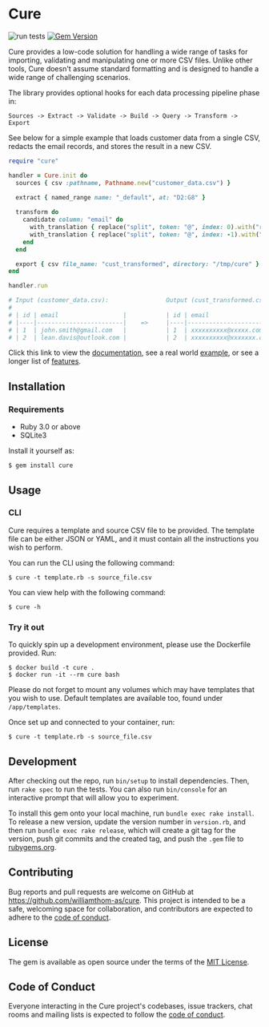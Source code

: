 # Cure

![run tests](https://github.com/williamthom-as/cure/actions/workflows/rspec.yml/badge.svg)
[![Gem Version](https://badge.fury.io/rb/cure.svg)](https://badge.fury.io/rb/cure)

Cure provides a low-code solution for handling a wide range of tasks for importing, validating and manipulating one or
more CSV files. Unlike other tools, Cure doesn't assume standard formatting and is designed to handle a wide range of 
challenging scenarios.

The library provides optional hooks for each data processing pipeline phase in:

`Sources -> Extract -> Validate -> Build -> Query -> Transform -> Export`

See below for a simple example that loads customer data from a single CSV, redacts the email records, and stores the 
result in a new CSV.

```ruby
require "cure"

handler = Cure.init do
  sources { csv :pathname, Pathname.new("customer_data.csv") }
  
  extract { named_range name: "_default", at: "D2:G8" }

  transform do
    candidate column: "email" do
      with_translation { replace("split", token: "@", index: 0).with("redact") }
      with_translation { replace("split", token: "@", index: -1).with("redact") }
    end
  end

  export { csv file_name: "cust_transformed", directory: "/tmp/cure" }
end

handler.run

# Input (customer_data.csv):                Output (cust_transformed.csv):
#                                           
# | id | email                  |           | id | email                  |     
# |----|------------------------|    =>     |----|------------------------|     
# | 1  | john.smith@gmail.com   |           | 1  | xxxxxxxxxx@xxxxx.com   |     
# | 2  | lean.davis@outlook.com |           | 2  | xxxxxxxxxx@xxxxxxx.com |     

```

Click this link to view the [documentation](docs/README.md), see a real world [example](http://www.williamthom.as/csv/ruby/2023/04/06/transforming-csvs-with-cure.html), 
or see a longer list of [features](docs/about.md).

## Installation

### Requirements

- Ruby 3.0 or above
- SQLite3

Install it yourself as:

    $ gem install cure

## Usage

### CLI
Cure requires a template and source CSV file to be provided.  The template file can be either JSON or YAML, and it must
contain all the instructions you wish to perform.

You can run the CLI using the following command:

    $ cure -t template.rb -s source_file.csv 

You can view help with the following command:

    $ cure -h

### Try it out

To quickly spin up a development environment, please use the Dockerfile provided. Run:

    $ docker build -t cure .
    $ docker run -it --rm cure bash

Please do not forget to mount any volumes which may have templates that you wish to use. Default templates are available too, found under `/app/templates`.

Once set up and connected to your container, run:

    $ cure -t template.rb -s source_file.csv 

## Development

After checking out the repo, run `bin/setup` to install dependencies. Then, run `rake spec` to run the tests. You can also run `bin/console` for an interactive prompt that will allow you to experiment.

To install this gem onto your local machine, run `bundle exec rake install`. To release a new version, update the version number in `version.rb`, and then run `bundle exec rake release`, which will create a git tag for the version, push git commits and the created tag, and push the `.gem` file to [rubygems.org](https://rubygems.org).

## Contributing

Bug reports and pull requests are welcome on GitHub at https://github.com/williamthom-as/cure. This project is intended to be a safe, welcoming space for collaboration, and contributors are expected to adhere to the [code of conduct](https://github.com/[USERNAME]/cure/blob/master/CODE_OF_CONDUCT.md).

## License

The gem is available as open source under the terms of the [MIT License](https://opensource.org/licenses/MIT).

## Code of Conduct

Everyone interacting in the Cure project's codebases, issue trackers, chat rooms and mailing lists is expected to follow the [code of conduct](https://github.com/[USERNAME]/cure/blob/master/CODE_OF_CONDUCT.md).
